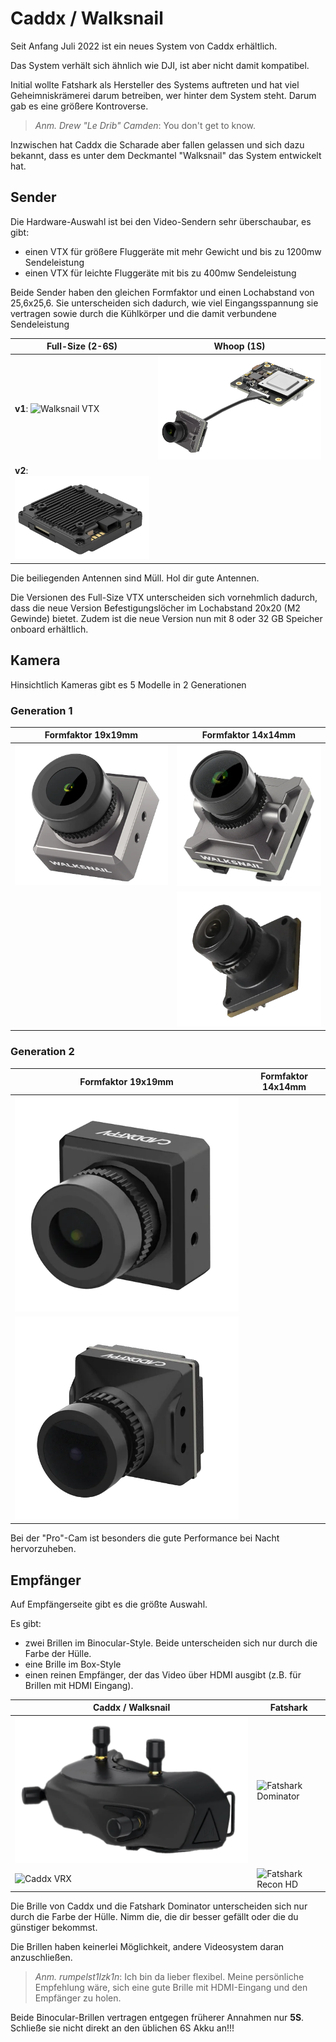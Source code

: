 # Caddx / Walksnail

Seit Anfang Juli 2022 ist ein neues System von Caddx erhältlich.

Das System verhält sich ähnlich wie DJI, ist aber nicht damit kompatibel.

Initial wollte Fatshark als Hersteller des Systems auftreten und hat viel Geheimniskrämerei darum betreiben, wer hinter dem System steht. Darum gab es eine größere Kontroverse.

> *Anm. Drew "Le Drib" Camden*: You don't get to know.

Inzwischen hat Caddx die Scharade aber fallen gelassen und sich dazu bekannt, dass es unter dem Deckmantel "Walksnail" das System entwickelt hat.

## Sender

Die Hardware-Auswahl ist bei den Video-Sendern sehr überschaubar, es gibt:

- einen VTX für größere Fluggeräte mit mehr Gewicht und bis zu 1200mw Sendeleistung
- einen VTX für leichte Fluggeräte mit bis zu 400mw Sendeleistung

Beide Sender haben den gleichen Formfaktor und einen Lochabstand von 25,6x25,6. Sie unterscheiden sich dadurch, wie viel Eingangsspannung sie vertragen sowie durch die Kühlkörper und die damit verbundene Sendeleistung

| Full-Size (2-6S)                                               | Whoop (1S)                                          |
| -------------------------------------------------------------- | --------------------------------------------------- |
| **v1**: ![Walksnail VTX](/img/caddx/avatar_vtx_micro_cam.webp) | ![Walksnail 1S VTX](/img/caddx/avatar_vtx_mini.png) |
| **v2**: ![Walksnail VTX v2](/img/caddx/avatar_vtx_v2.png)      |                                                     |

Die beiliegenden Antennen sind Müll. Hol dir gute Antennen.

Die Versionen des Full-Size VTX unterscheiden sich vornehmlich dadurch, dass die neue Version Befestigungslöcher im Lochabstand 20x20 (M2 Gewinde) bietet. Zudem ist die neue Version nun mit 8 oder 32 GB Speicher onboard erhältlich.

## Kamera

Hinsichtlich Kameras gibt es 5 Modelle in 2 Generationen

### Generation 1

| Formfaktor 19x19mm                                         | Formfaktor 14x14mm                                           |
| ---------------------------------------------------------- | ------------------------------------------------------------ |
| ![Avatar Micro Cam v1](/img/caddx/avatar_cam_micro_v1.png) | ![Avatar Nano Cam v1](/img/caddx/avatar_cam_nano.png)     |
|                                                            | ![Avatar Nano Cam Lite](/img/caddx/avatar_cam_nano_lite.png) |

### Generation 2

| Formfaktor 19x19mm                                           | Formfaktor 14x14mm |
| ------------------------------------------------------------ | ------------------ |
| ![Avatar Micro Cam v2](/img/caddx/avatar_cam_micro_v2.png)   |                    |
| ![Avatar Micro Cam Pro](/img/caddx/avatar_cam_micro_pro.png) |                    |

Bei der "Pro"-Cam ist besonders die gute Performance bei Nacht hervorzuheben.

## Empfänger

Auf Empfängerseite gibt es die größte Auswahl.

Es gibt:

- zwei Brillen im Binocular-Style. Beide unterscheiden sich nur durch die Farbe der Hülle.
- eine Brille im Box-Style
- einen reinen Empfänger, der das Video über HDMI ausgibt (z.B. für Brillen mit HDMI Eingang).

| Caddx / Walksnail                               | Fatshark                                                     |
| ----------------------------------------------- | ------------------------------------------------------------ |
| ![Caddx Brille](/img/caddx/avatar_goggles.webp) | ![Fatshark Dominator](/img/fatshark/fatshark_dominator.webp) |
| ![Caddx VRX](/img/caddx/avatar_vrx.png)         | ![Fatshark Recon HD](/img/fatshark/fatshark_recon_hd.webp)   |

Die Brille von Caddx und die Fatshark Dominator unterscheiden sich nur durch die Farbe der Hülle. Nimm die, die dir besser gefällt oder die du günstiger bekommst.

Die Brillen haben keinerlei Möglichkeit, andere Videosystem daran anzuschließen.

> *Anm. rumpelst1lzk1n*: Ich bin da lieber flexibel. Meine persönliche Empfehlung wäre, sich eine gute Brille mit HDMI-Eingang und den Empfänger zu holen.

Beide Binocular-Brillen vertragen entgegen früherer Annahmen nur **5S**. Schließe sie nicht direkt an den üblichen 6S Akku an!!!
